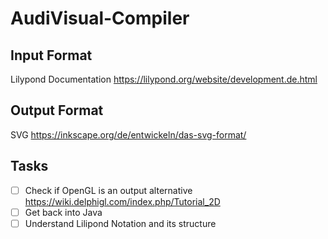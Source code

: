 # AudiVisual-Compiler

## Input Format
Lilypond Documentation https://lilypond.org/website/development.de.html

## Output Format
SVG https://inkscape.org/de/entwickeln/das-svg-format/

## Tasks
- [ ] Check if OpenGL is an output alternative https://wiki.delphigl.com/index.php/Tutorial_2D
- [ ] Get back into Java
- [ ] Understand Lilipond Notation and its structure
